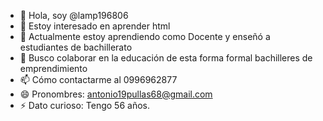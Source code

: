 - 👋 Hola, soy @lamp196806
- 👀 Estoy interesado en aprender html
- 🌱 Actualmente estoy aprendiendo como Docente y enseñó a estudiantes de bachillerato
- 💞️ Busco colaborar en la educación de esta forma formal bachilleres de emprendimiento
- 📫 Cómo contactarme al 0996962877
- 😄 Pronombres: antonio19pullas68@gmail.com
- ⚡ Dato curioso: Tengo 56 años.
<!---
lamp196806/lamp196806 is a ✨ special ✨ repository because its `README.md` (this file) appears on your GitHub profile.
You can click the Preview link to take a look at your changes.
--->
